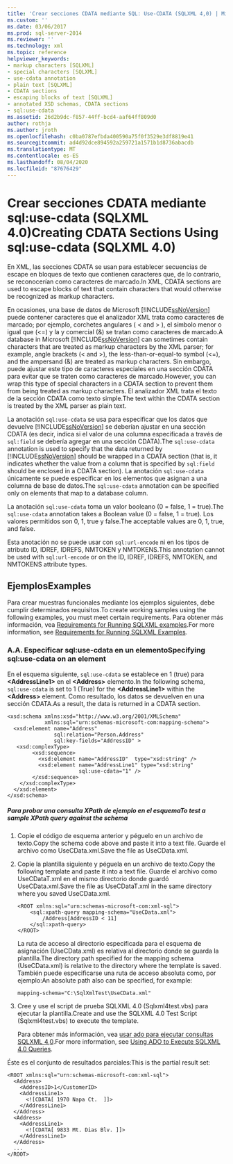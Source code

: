 ```yaml
---
title: 'Crear secciones CDATA mediante SQL: Use-CDATA (SQLXML 4,0) | Microsoft Docs'
ms.custom: ''
ms.date: 03/06/2017
ms.prod: sql-server-2014
ms.reviewer: ''
ms.technology: xml
ms.topic: reference
helpviewer_keywords:
- markup characters [SQLXML]
- special characters [SQLXML]
- use-cdata annotation
- plain text [SQLXML]
- CDATA sections
- escaping blocks of text [SQLXML]
- annotated XSD schemas, CDATA sections
- sql:use-cdata
ms.assetid: 26d2b9dc-f857-44ff-bcd4-aaf64ff809d0
author: rothja
ms.author: jroth
ms.openlocfilehash: c0ba0787efbda400590a75f0f3529e3df8819e41
ms.sourcegitcommit: ad4d92dce894592a259721a1571b1d8736abacdb
ms.translationtype: MT
ms.contentlocale: es-ES
ms.lasthandoff: 08/04/2020
ms.locfileid: "87676429"
---
```

# <a name="creating-cdata-sections-using-sqluse-cdata-sqlxml-40"></a><span data-ttu-id="aaeb3-102">Crear secciones CDATA mediante sql:use-cdata (SQLXML 4.0)</span><span class="sxs-lookup"><span data-stu-id="aaeb3-102">Creating CDATA Sections Using sql:use-cdata (SQLXML 4.0)</span></span>
  <span data-ttu-id="aaeb3-103">En XML, las secciones CDATA se usan para establecer secuencias de escape en bloques de texto que contienen caracteres que, de lo contrario, se reconocerían como caracteres de marcado.</span><span class="sxs-lookup"><span data-stu-id="aaeb3-103">In XML, CDATA sections are used to escape blocks of text that contain characters that would otherwise be recognized as markup characters.</span></span>  
  
 <span data-ttu-id="aaeb3-104">En ocasiones, una base de datos de Microsoft [!INCLUDE[ssNoVersion](../../includes/ssnoversion-md.md)] puede contener caracteres que el analizador XML trata como caracteres de marcado; por ejemplo, corchetes angulares ( \< and > ), el símbolo menor o igual que (<=) y la y comercial (&) se tratan como caracteres de marcado.</span><span class="sxs-lookup"><span data-stu-id="aaeb3-104">A database in Microsoft [!INCLUDE[ssNoVersion](../../includes/ssnoversion-md.md)] can sometimes contain characters that are treated as markup characters by the XML parser; for example, angle brackets (\< and >), the less-than-or-equal-to symbol (<=), and the ampersand (&) are treated as markup characters.</span></span> <span data-ttu-id="aaeb3-105">Sin embargo, puede ajustar este tipo de caracteres especiales en una sección CDATA para evitar que se traten como caracteres de marcado.</span><span class="sxs-lookup"><span data-stu-id="aaeb3-105">However, you can wrap this type of special characters in a CDATA section to prevent them from being treated as markup characters.</span></span> <span data-ttu-id="aaeb3-106">El analizador XML trata el texto de la sección CDATA como texto simple.</span><span class="sxs-lookup"><span data-stu-id="aaeb3-106">The text within the CDATA section is treated by the XML parser as plain text.</span></span>  
  
 <span data-ttu-id="aaeb3-107">La anotación `sql:use-cdata` se usa para especificar que los datos que devuelve [!INCLUDE[ssNoVersion](../../includes/ssnoversion-md.md)] se deberían ajustar en una sección CDATA (es decir, indica si el valor de una columna especificada a través de `sql:field` se debería agregar en una sección CDATA).</span><span class="sxs-lookup"><span data-stu-id="aaeb3-107">The `sql:use-cdata` annotation is used to specify that the data returned by [!INCLUDE[ssNoVersion](../../includes/ssnoversion-md.md)] should be wrapped in a CDATA section (that is, it indicates whether the value from a column that is specified by `sql:field` should be enclosed in a CDATA section).</span></span> <span data-ttu-id="aaeb3-108">La anotación `sql:use-cdata` únicamente se puede especificar en los elementos que asignan a una columna de base de datos.</span><span class="sxs-lookup"><span data-stu-id="aaeb3-108">The `sql:use-cdata` annotation can be specified only on elements that map to a database column.</span></span>  
  
 <span data-ttu-id="aaeb3-109">La anotación `sql:use-cdata` toma un valor booleano (0 = false, 1 = true).</span><span class="sxs-lookup"><span data-stu-id="aaeb3-109">The `sql:use-cdata` annotation takes a Boolean value (0 = false, 1 = true).</span></span> <span data-ttu-id="aaeb3-110">Los valores permitidos son 0, 1, true y false.</span><span class="sxs-lookup"><span data-stu-id="aaeb3-110">The acceptable values are 0, 1, true, and false.</span></span>  
  
 <span data-ttu-id="aaeb3-111">Esta anotación no se puede usar con `sql:url-encode` ni en los tipos de atributo ID, IDREF, IDREFS, NMTOKEN y NMTOKENS.</span><span class="sxs-lookup"><span data-stu-id="aaeb3-111">This annotation cannot be used with `sql:url-encode` or on the ID, IDREF, IDREFS, NMTOKEN, and NMTOKENS attribute types.</span></span>  
  
## <a name="examples"></a><span data-ttu-id="aaeb3-112">Ejemplos</span><span class="sxs-lookup"><span data-stu-id="aaeb3-112">Examples</span></span>  
 <span data-ttu-id="aaeb3-113">Para crear muestras funcionales mediante los ejemplos siguientes, debe cumplir determinados requisitos.</span><span class="sxs-lookup"><span data-stu-id="aaeb3-113">To create working samples using the following examples, you must meet certain requirements.</span></span> <span data-ttu-id="aaeb3-114">Para obtener más información, vea [Requirements for Running SQLXML examples](../sqlxml/requirements-for-running-sqlxml-examples.md).</span><span class="sxs-lookup"><span data-stu-id="aaeb3-114">For more information, see [Requirements for Running SQLXML Examples](../sqlxml/requirements-for-running-sqlxml-examples.md).</span></span>  
  
### <a name="a-specifying-sqluse-cdata-on-an-element"></a><span data-ttu-id="aaeb3-115">A.</span><span class="sxs-lookup"><span data-stu-id="aaeb3-115">A.</span></span> <span data-ttu-id="aaeb3-116">Especificar sql:use-cdata en un elemento</span><span class="sxs-lookup"><span data-stu-id="aaeb3-116">Specifying sql:use-cdata on an element</span></span>  
 <span data-ttu-id="aaeb3-117">En el esquema siguiente, `sql:use-cdata` se establece en 1 (true) para **\<AddressLine1>** en el **\<Address>** elemento.</span><span class="sxs-lookup"><span data-stu-id="aaeb3-117">In the following schema, `sql:use-cdata` is set to 1 (True) for the **\<AddressLine1>** within the **\<Address>** element.</span></span> <span data-ttu-id="aaeb3-118">Como resultado, los datos se devuelven en una sección CDATA.</span><span class="sxs-lookup"><span data-stu-id="aaeb3-118">As a result, the data is returned in a CDATA section.</span></span>  
  
```  
<xsd:schema xmlns:xsd="http://www.w3.org/2001/XMLSchema"  
            xmlns:sql="urn:schemas-microsoft-com:mapping-schema">  
  <xsd:element name="Address"   
               sql:relation="Person.Address"   
               sql:key-fields="AddressID" >  
   <xsd:complexType>  
        <xsd:sequence>  
          <xsd:element name="AddressID"  type="xsd:string" />  
          <xsd:element name="AddressLine1" type="xsd:string"   
                       sql:use-cdata="1" />  
        </xsd:sequence>  
    </xsd:complexType>  
  </xsd:element>  
</xsd:schema>  
```  
  
##### <a name="to-test-a-sample-xpath-query-against-the-schema"></a><span data-ttu-id="aaeb3-119">Para probar una consulta XPath de ejemplo en el esquema</span><span class="sxs-lookup"><span data-stu-id="aaeb3-119">To test a sample XPath query against the schema</span></span>  
  
1.  <span data-ttu-id="aaeb3-120">Copie el código de esquema anterior y péguelo en un archivo de texto.</span><span class="sxs-lookup"><span data-stu-id="aaeb3-120">Copy the schema code above and paste it into a text file.</span></span> <span data-ttu-id="aaeb3-121">Guarde el archivo como UseCData.xml.</span><span class="sxs-lookup"><span data-stu-id="aaeb3-121">Save the file as UseCData.xml.</span></span>  
  
2.  <span data-ttu-id="aaeb3-122">Copie la plantilla siguiente y péguela en un archivo de texto.</span><span class="sxs-lookup"><span data-stu-id="aaeb3-122">Copy the following template and paste it into a text file.</span></span> <span data-ttu-id="aaeb3-123">Guarde el archivo como UseCDataT.xml en el mismo directorio donde guardó UseCData.xml.</span><span class="sxs-lookup"><span data-stu-id="aaeb3-123">Save the file as UseCDataT.xml in the same directory where you saved UseCData.xml.</span></span>  
  
    ```  
    <ROOT xmlns:sql="urn:schemas-microsoft-com:xml-sql">  
        <sql:xpath-query mapping-schema="UseCData.xml">  
            /Address[AddressID < 11]  
        </sql:xpath-query>  
    </ROOT>  
    ```  
  
     <span data-ttu-id="aaeb3-124">La ruta de acceso al directorio especificada para el esquema de asignación (UseCData.xml) es relativa al directorio donde se guarda la plantilla.</span><span class="sxs-lookup"><span data-stu-id="aaeb3-124">The directory path specified for the mapping schema (UseCData.xml) is relative to the directory where the template is saved.</span></span> <span data-ttu-id="aaeb3-125">También puede especificarse una ruta de acceso absoluta como, por ejemplo:</span><span class="sxs-lookup"><span data-stu-id="aaeb3-125">An absolute path also can be specified, for example:</span></span>  
  
    ```  
    mapping-schema="C:\SqlXmlTest\UseCData.xml"  
    ```  
  
3.  <span data-ttu-id="aaeb3-126">Cree y use el script de prueba SQLXML 4.0 (Sqlxml4test.vbs) para ejecutar la plantilla.</span><span class="sxs-lookup"><span data-stu-id="aaeb3-126">Create and use the SQLXML 4.0 Test Script (Sqlxml4test.vbs) to execute the template.</span></span>  
  
     <span data-ttu-id="aaeb3-127">Para obtener más información, vea [usar ado para ejecutar consultas SQLXML 4,0](../sqlxml/using-ado-to-execute-sqlxml-4-0-queries.md).</span><span class="sxs-lookup"><span data-stu-id="aaeb3-127">For more information, see [Using ADO to Execute SQLXML 4.0 Queries](../sqlxml/using-ado-to-execute-sqlxml-4-0-queries.md).</span></span>  
  
 <span data-ttu-id="aaeb3-128">Éste es el conjunto de resultados parciales:</span><span class="sxs-lookup"><span data-stu-id="aaeb3-128">This is the partial result set:</span></span>  
  
```  
<ROOT xmlns:sql="urn:schemas-microsoft-com:xml-sql">   
  <Address>   
    <AddressID>1</CustomerID>   
    <AddressLine1>   
      <![CDATA[ 1970 Napa Ct.  ]]>   
    </AddressLine1>   
  </Address>  
  <Address>  
    <AddressLine1>   
      <![CDATA[ 9833 Mt. Dias Blv. ]]>   
    </AddressLine1>   
  </Address>  
  ...  
</ROOT>  
```  
  
  
